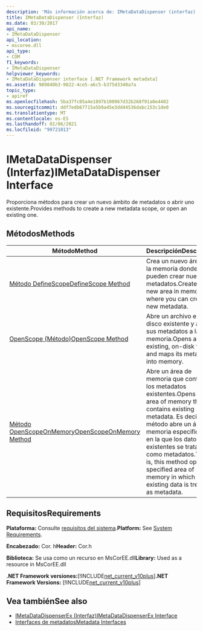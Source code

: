 ```yaml
---
description: 'Más información acerca de: IMetaDataDispenser (interfaz)'
title: IMetaDataDispenser (Interfaz)
ms.date: 03/30/2017
api_name:
- IMetaDataDispenser
api_location:
- mscoree.dll
api_type:
- COM
f1_keywords:
- IMetaDataDispenser
helpviewer_keywords:
- IMetaDataDispenser interface [.NET Framework metadata]
ms.assetid: 989840b3-9822-4ce5-a6c5-b375d3340a7a
topic_type:
- apiref
ms.openlocfilehash: 5ba37fc05a4e1897b100967d32b268f91a0e4402
ms.sourcegitcommit: ddf7edb67715a5b9a45e3dd44536dabc153c1de0
ms.translationtype: MT
ms.contentlocale: es-ES
ms.lasthandoff: 02/06/2021
ms.locfileid: "99721013"
---
```

# <a name="imetadatadispenser-interface"></a><span data-ttu-id="0f5c2-103">IMetaDataDispenser (Interfaz)</span><span class="sxs-lookup"><span data-stu-id="0f5c2-103">IMetaDataDispenser Interface</span></span>

<span data-ttu-id="0f5c2-104">Proporciona métodos para crear un nuevo ámbito de metadatos o abrir uno existente.</span><span class="sxs-lookup"><span data-stu-id="0f5c2-104">Provides methods to create a new metadata scope, or open an existing one.</span></span>  
  
## <a name="methods"></a><span data-ttu-id="0f5c2-105">Métodos</span><span class="sxs-lookup"><span data-stu-id="0f5c2-105">Methods</span></span>  
  
|<span data-ttu-id="0f5c2-106">Método</span><span class="sxs-lookup"><span data-stu-id="0f5c2-106">Method</span></span>|<span data-ttu-id="0f5c2-107">Descripción</span><span class="sxs-lookup"><span data-stu-id="0f5c2-107">Description</span></span>|  
|------------|-----------------|  
|[<span data-ttu-id="0f5c2-108">Método DefineScope</span><span class="sxs-lookup"><span data-stu-id="0f5c2-108">DefineScope Method</span></span>](imetadatadispenser-definescope-method.md)|<span data-ttu-id="0f5c2-109">Crea un nuevo área en la memoria donde se pueden crear nuevos metadatos.</span><span class="sxs-lookup"><span data-stu-id="0f5c2-109">Creates a new area in memory where you can create new metadata.</span></span>|  
|[<span data-ttu-id="0f5c2-110">OpenScope (Método)</span><span class="sxs-lookup"><span data-stu-id="0f5c2-110">OpenScope Method</span></span>](imetadatadispenser-openscope-method.md)|<span data-ttu-id="0f5c2-111">Abre un archivo en disco existente y asigna sus metadatos a la memoria.</span><span class="sxs-lookup"><span data-stu-id="0f5c2-111">Opens an existing, on-disk file and maps its metadata into memory.</span></span>|  
|[<span data-ttu-id="0f5c2-112">Método OpenScopeOnMemory</span><span class="sxs-lookup"><span data-stu-id="0f5c2-112">OpenScopeOnMemory Method</span></span>](imetadatadispenser-openscopeonmemory-method.md)|<span data-ttu-id="0f5c2-113">Abre un área de memoria que contiene los metadatos existentes.</span><span class="sxs-lookup"><span data-stu-id="0f5c2-113">Opens an area of memory that contains existing metadata.</span></span> <span data-ttu-id="0f5c2-114">Es decir, este método abre un área de memoria especificada en la que los datos existentes se tratan como metadatos.</span><span class="sxs-lookup"><span data-stu-id="0f5c2-114">That is, this method opens a specified area of memory in which the existing data is treated as metadata.</span></span>|  
  
## <a name="requirements"></a><span data-ttu-id="0f5c2-115">Requisitos</span><span class="sxs-lookup"><span data-stu-id="0f5c2-115">Requirements</span></span>  

 <span data-ttu-id="0f5c2-116">**Plataforma:** Consulte [requisitos del sistema](../../get-started/system-requirements.md).</span><span class="sxs-lookup"><span data-stu-id="0f5c2-116">**Platform:** See [System Requirements](../../get-started/system-requirements.md).</span></span>  
  
 <span data-ttu-id="0f5c2-117">**Encabezado:** Cor. h</span><span class="sxs-lookup"><span data-stu-id="0f5c2-117">**Header:** Cor.h</span></span>  
  
 <span data-ttu-id="0f5c2-118">**Biblioteca:** Se usa como un recurso en MsCorEE.dll</span><span class="sxs-lookup"><span data-stu-id="0f5c2-118">**Library:** Used as a resource in MsCorEE.dll</span></span>  
  
 <span data-ttu-id="0f5c2-119">**.NET Framework versiones:**[!INCLUDE[net_current_v10plus](../../../../includes/net-current-v10plus-md.md)]</span><span class="sxs-lookup"><span data-stu-id="0f5c2-119">**.NET Framework Versions:** [!INCLUDE[net_current_v10plus](../../../../includes/net-current-v10plus-md.md)]</span></span>  
  
## <a name="see-also"></a><span data-ttu-id="0f5c2-120">Vea también</span><span class="sxs-lookup"><span data-stu-id="0f5c2-120">See also</span></span>

- [<span data-ttu-id="0f5c2-121">IMetaDataDispenserEx (Interfaz)</span><span class="sxs-lookup"><span data-stu-id="0f5c2-121">IMetaDataDispenserEx Interface</span></span>](imetadatadispenserex-interface.md)
- [<span data-ttu-id="0f5c2-122">Interfaces de metadatos</span><span class="sxs-lookup"><span data-stu-id="0f5c2-122">Metadata Interfaces</span></span>](metadata-interfaces.md)
